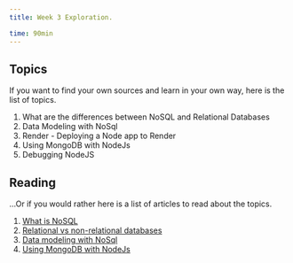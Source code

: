 ```yaml
---
title: Week 3 Exploration.

time: 90min
---
```


## Topics

If you want to find your own sources and learn in your own way, here is the list of topics.

1. What are the differences between NoSQL and Relational Databases 
2. Data Modeling with NoSql
3. Render - Deploying a Node app to Render
4. Using MongoDB with NodeJs
5. Debugging NodeJS

## Reading

...Or if you would rather here is a list of articles to read about the topics.

1. [What is NoSQL](https://www.mongodb.com/nosql-explained)
2. [Relational vs non-relational databases](https://www.mongodb.com/resources/compare/relational-vs-non-relational-databases)
3. [Data modeling with NoSql](https://learn.mongodb.com/courses/introduction-to-mongodb-data-modeling)
4. [Using MongoDB with NodeJs](https://www.mongodb.com/developer/languages/javascript/node-crud-tutorial/#create)
